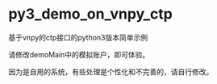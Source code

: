 # py3_demo_on_vnpy_ctp
基于vnpy的ctp接口的python3版本简单示例

请修改demoMain中的模拟账户，即可体验。

因为是自用的系统，有些处理是个性化和不完善的，请自行修改。
